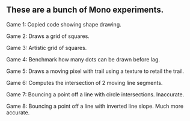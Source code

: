 ﻿## These are a bunch of Mono experiments.

Game 1: Copied code showing shape drawing.

Game 2: Draws a grid of squares.

Game 3: Artistic grid of squares.

Game 4: Benchmark how many dots can be drawn before lag.

Game 5: Draws a moving pixel with trail using a texture to retail the trail.

Game 6: Computes the intersection of 2 moving line segments.

Game 7: Bouncing a point off a line with circle intersections. Inaccurate.

Game 8: Bouncing a point off a line with inverted line slope. Much more accurate.